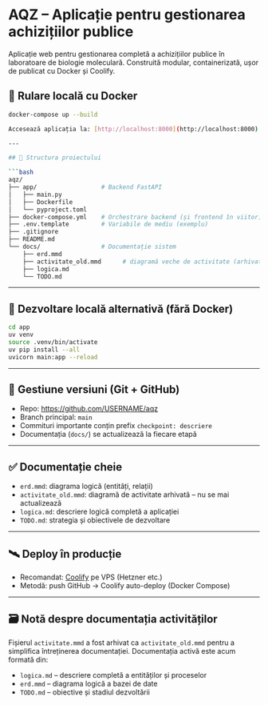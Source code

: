 # AQZ – Aplicație pentru gestionarea achizițiilor publice

Aplicație web pentru gestionarea completă a achizițiilor publice în laboratoare de biologie moleculară. Construită modular, containerizată, ușor de publicat cu Docker și Coolify.

## 🚀 Rulare locală cu Docker

```bash
docker-compose up --build

Accesează aplicația la: [http://localhost:8000](http://localhost:8000)

---

## 📁 Structura proiectului

```bash
aqz/
├── app/                  # Backend FastAPI
│   ├── main.py
│   ├── Dockerfile
│   └── pyproject.toml
├── docker-compose.yml    # Orchestrare backend (și frontend în viitor)
├── .env.template         # Variabile de mediu (exemplu)
├── .gitignore
├── README.md
└── docs/                 # Documentație sistem
    ├── erd.mmd
    ├── activitate_old.mmd      # diagramă veche de activitate (arhivată)
    ├── logica.md
    └── TODO.md
```

---

## 🧪 Dezvoltare locală alternativă (fără Docker)

```bash
cd app
uv venv
source .venv/bin/activate
uv pip install --all
uvicorn main:app --reload
```

---

## 🔐 Gestiune versiuni (Git + GitHub)

- Repo: https://github.com/USERNAME/aqz
- Branch principal: `main`
- Commituri importante conțin prefix `checkpoint: descriere`
- Documentația (`docs/`) se actualizează la fiecare etapă

---

## ✅ Documentație cheie

- `erd.mmd`: diagrama logică (entități, relații)
- `activitate_old.mmd`: diagramă de activitate arhivată – nu se mai actualizează
- `logica.md`: descriere logică completă a aplicației
- `TODO.md`: strategia și obiectivele de dezvoltare

---

## 🛰️ Deploy în producție

- Recomandat: [Coolify](https://coolify.io) pe VPS (Hetzner etc.)
- Metodă: push GitHub → Coolify auto-deploy (Docker Compose)

---

## 🗃️ Notă despre documentația activităților

Fișierul `activitate.mmd` a fost arhivat ca `activitate_old.mmd` pentru a simplifica întreținerea documentației. Documentația activă este acum formată din:

- `logica.md` – descriere completă a entităților și proceselor
- `erd.mmd` – diagrama logică a bazei de date
- `TODO.md` – obiective și stadiul dezvoltării